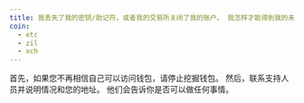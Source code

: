 ```yaml
---
title: 我丢失了我的密钥/助记符，或者我的交易所关闭了我的账户。 我怎样才能得到我的未付余额？
coin:
  - etc
  - zil
  - xch
---
```


首先，如果您不再相信自己可以访问钱包，请停止挖掘钱包。 然后，联系支持人员并说明情况和您的地址。 他们会告诉你是否可以做任何事情。
